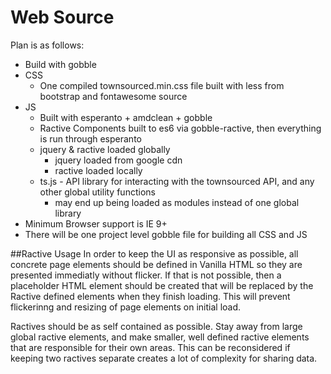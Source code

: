 Web Source
===============

Plan is as follows:

* Build with gobble
*	CSS
	* One compiled townsourced.min.css file built with less from bootstrap and fontawesome source
* JS 
	* Built with esperanto + amdclean + gobble
	* Ractive Components built to es6 via gobble-ractive, then everything is run through esperanto
	* jquery & ractive loaded globally
		* jquery loaded from google cdn
		* ractive loaded locally
	* ts.js - API library for interacting with the townsourced API, and any other global utility functions
		* may end up being loaded as modules instead of one global library
* Minimum Browser support is IE 9+
* There will be one project level gobble file for building all CSS and JS


##Ractive Usage
In order to keep the UI as responsive as possible, all concrete page elements should be defined in Vanilla HTML so they are presented immediatly without flicker.  If that is not possible, then a placeholder HTML element should be created that will be replaced by the Ractive defined elements when they finish loading.  This will prevent flickerinng and resizing of page elements on initial load.

Ractives should be as self contained as possible.  Stay away from large global ractive elements, and make smaller, well defined ractive elements that are responsible for their own areas.  This can be reconsidered if keeping two ractives separate creates a lot of complexity for sharing data.
